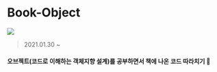 # Book-Object
![](https://images.velog.io/images/new_wisdom/post/6963f7d6-76c7-44f6-b491-abd40690e08b/image.png)  

> 2021.01.30 ~  

#### 오브젝트(코드로 이해하는 객체지향 설계)를 공부하면서 책에 나온 코드 따라치기 👻
